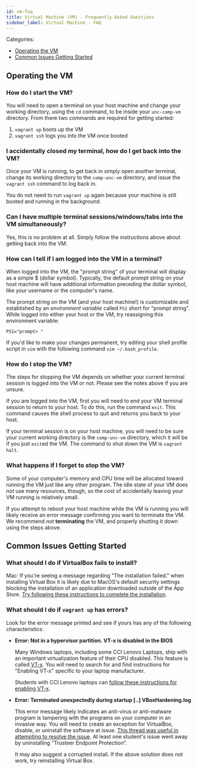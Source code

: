 ```yaml
---
id: vm-faq
title: Virtual Machine (VM) - Frequently Asked Questions
sidebar_label: Virtual Machine - FAQ
---
```


Categories:

- [Operating the VM](#operating-the-vm)
- [Common Issues Getting Started](#common-issues-getting-started)

## Operating the VM

### How do I start the VM?

You will need to open a terminal on your host machine and change your working directory, using the `cd` command, to be inside your  `unc-comp-vm` directory. From there two commands are required for getting started:

1. `vagrant up` boots up the VM
2. `vagrant ssh` logs you into the VM once booted

### I accidentally closed my terminal, how do I get back into the VM?

Once your VM is running, to get back in simply open another terminal, change its working directory to the `comp-unc-vm` directory, and issue the `vagrant ssh` command to log back in. 

You do not need to run `vagrant up` again because your machine is still booted and running in the background.

### Can I have multiple terminal sessions/windows/tabs into the VM simultaneously?

Yes, this is no problem at all. Simply follow the instructions above about getting back into the VM.

### How can I tell if I am logged into the VM in a terminal?

When logged into the VM, the "prompt string" of your terminal will display as a simple $ (dollar symbol). Typically, the default prompt string on your host machine will have additional information preceding the dollar symbol, like your username or the computer's name.

The prompt string on the VM (and your host machine!) is customizable and established by an *environment variable* called `PS1` short for "prompt string". While logged into either your host or the VM, try reassigning this environment variable:

    PS1="prompt> "

If you'd like to make your changes permanent, try editing your shell profile script in `vim` with the following command `vim ~/.bash_profile`.

### How do I stop the VM?

The steps for stopping the VM depends on whether your current terminal session is logged into the VM or not. Please see the notes above if you are unsure.

If you are logged into the VM, first you will need to end your VM terminal session to return to your host. To do this, run the command `exit`. This command causes the shell process to quit and returns you back to your host.

If your terminal session is on your host machine, you will need to be sure your current working directory is the `comp-unc-vm` directory, which it will be if you just `exit`ed the VM. The command to shut down the VM is `vagrant halt`.

### What happens if I forget to stop the VM?

Some of your computer's memory and CPU time will be allocated toward running the VM just like any other program. The idle state of your VM does not use many resources, though, so the cost of accidentally leaving your VM running is relatively small.

If you attempt to reboot your host machine while the VM is running you will likely receive an error message confirming you want to terminate the VM. We recommend *not* **terminating** the VM, and properly shutting it down using the steps above.

## Common Issues Getting Started

### What should I do if VirtualBox fails to install?

Mac: If you're seeing a message regarding "The installation failed." when installing Virtual Box it is likely due to MacOS's default security settings blocking the installation of an application downloaded outside of the App Store. [Try following these instructions to complete the installation](https://medium.com/@DMeechan/fixing-the-installation-failed-virtualbox-error-on-mac-high-sierra-7c421362b5b5).

### What should I do if `vagrant up` has errors?

Look for the error message printed and see if yours has any of the following characteristics:

* **Error: Not in a hypervisor partition. VT-x is disabled in the BIOS**

    Many Windows laptops, including some CCI Lenovo Laptops, ship with an important virtualization feature of their CPU disabled. This feature is called [VT-x](https://en.wikipedia.org/wiki/X86_virtualization). You will need to search for and find instructions for "Enabling VT-x" specific to your laptop manufacturer.

    Students with CCI Lenovo laptops can [follow these instructions for enabling VT-x](https://support.lenovo.com/us/en/solutions/ht500006). 

* **Error: Terminated unexpectedly during startup [..] VBoxHardening.log** 

    This error message likely indicates an anti-virus or anti-malware program is tampering with the programs on your computer in an invasive way. You will need to create an exception for VirtualBox, disable, or uninstall the software at issue. [This thread was useful in attempting to resolve the issue](https://forums.virtualbox.org/viewtopic.php?p=388051#p388051). At least one student's issue went away by uninstalling "Trusteer Endpoint Protection".

    It may also suggest a corrupted install. If the above solution does not work, try reinstalling Virtual Box.